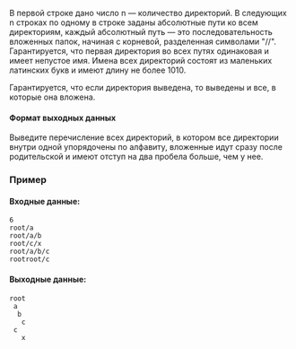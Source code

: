 В первой строке дано число n — количество директорий. 
В следующих n строках по одному в строке заданы абсолютные пути ко всем директориям, каждый абсолютный путь — 
это последовательность вложенных папок, начиная с корневой, разделенная символами "//".
Гарантируется, что первая директория во всех путях одинаковая и имеет непустое имя. 
Имена всех директорий состоят из маленьких латинских букв и имеют длину не более 1010. 

Гарантируется, что если директория выведена, то выведены и все, в которые она вложена.

#### Формат выходных данных 
Выведите перечисление всех директорий, в котором все директории внутри одной упорядочены по алфавиту, 
вложенные идут сразу после родительской и имеют отступ на два пробела больше, чем у нее. 

### Пример
#### Входные данные:
```azure
6
root/a
root/a/b
root/c/x
root/a/b/c
rootroot/c
```


#### Выходные данные:
```azure
root
 a 
  b
   c
 c
   x
```